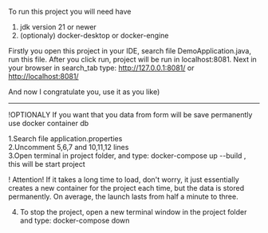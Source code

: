 To run this project you will need have 
  1. jdk version 21 or newer
  2. (optionaly) docker-desktop or docker-engine

Firstly you open this project in your IDE, search file DemoApplication.java, run this file.
After you click run, project will be run in localhost:8081.
Next in your browser in search_tab type: <a href="http://127.0.0.1:8081/" targer="_blank">http://127.0.0.1:8081/</a>   or   <a href="http://localhost:8081/" targer="_blank">http://localhost:8081/</a>

And now I congratulate you, use it as you like)


------------------------------------------------------------------------------------------------------------


!OPTIONALY
If you want that you data from form will be save permanently use docker container db

  1.Search file application.properties<br>
  2.Uncomment 5,6,7 and 10,11,12 lines<br>
  3.Open terminal in project folder, and type: docker-compose up --build , this will be start project<br>

! Attention! If it takes a long time to load, don't worry, it just essentially creates a new container for the project each time, but the data is stored permanently. On average, the launch lasts from half a minute to three.

4. To stop the project, open a new terminal window in the project folder and type: docker-compose down

